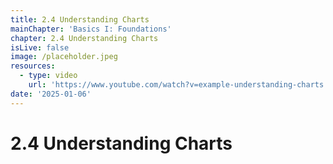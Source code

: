 ```yaml
---
title: 2.4 Understanding Charts
mainChapter: 'Basics I: Foundations'
chapter: 2.4 Understanding Charts
isLive: false
image: /placeholder.jpeg
resources:
  - type: video
    url: 'https://www.youtube.com/watch?v=example-understanding-charts'
date: '2025-01-06'
---
```


# 2.4 Understanding Charts
